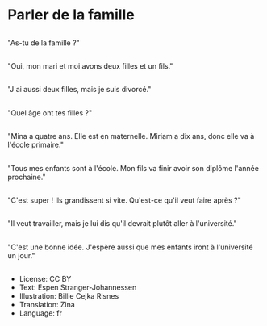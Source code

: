 # Parler de la famille

##
"As-tu de la famille ?"

##
"Oui, mon mari et moi avons deux filles et un fils."

##
"J'ai aussi deux filles, mais je suis divorcé."

##
"Quel âge ont tes filles ?"

##
"Mina a quatre ans. Elle est en maternelle. Miriam a dix ans, donc elle va à l'école primaire."

##
"Tous mes enfants sont à l'école. Mon fils va finir avoir son diplôme l'année prochaine."

##
"C'est super ! Ils grandissent si vite. Qu'est-ce qu'il veut faire après ?"

##
"Il veut travailler, mais je lui dis qu'il devrait plutôt aller à l'université."

##
"C'est une bonne idée. J'espère aussi que mes enfants iront à l'université un jour."

##
* License: CC BY
* Text: Espen Stranger-Johannessen
* Illustration: Billie Cejka Risnes
* Translation: Zina
* Language: fr

